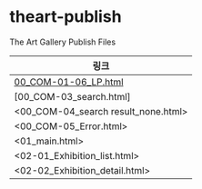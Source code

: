 # theart-publish
The Art Gallery Publish Files

|링크|
|---|
|[00_COM-01-06_LP.html](00_COM-01-06_LP.html)|
|[00_COM-03_search.html]|
|<00_COM-04_search result_none.html>|
|<00_COM-05_Error.html>|
|<01_main.html>|
|<02-01_Exhibition_list.html>|
|<02-02_Exhibition_detail.html>|

